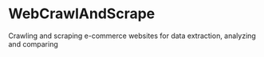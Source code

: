 # WebCrawlAndScrape
Crawling and scraping e-commerce websites for data extraction, analyzing and comparing 
